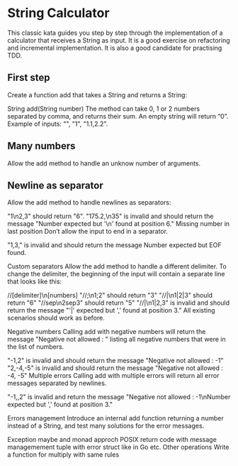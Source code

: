 # String Calculator
This classic kata guides you step by step through the implementation of a calculator that receives a String as input. It is a good exercise on refactoring and incremental implementation. It is also a good candidate for practising TDD.

## First step
Create a function add that takes a String and returns a String:

String add(String number)
The method can take 0, 1 or 2 numbers separated by comma, and returns their sum.
An empty string will return “0”.
Example of inputs: "", "1", "1.1,2.2".

## Many numbers
Allow the add method to handle an unknow number of arguments.

## Newline as separator
Allow the add method to handle newlines as separators:

"1\n2,3" should return "6".
"175.2,\n35" is invalid and should return the message "Number expected but '\n' found at position 6."
Missing number in last position
Don’t allow the input to end in a separator.

"1,3," is invalid and should return the message Number expected but EOF found.

Custom separators
Allow the add method to handle a different delimiter. To change the delimiter, the beginning of the input will contain a separate line that looks like this:

//[delimiter]\n[numbers]
"//;\n1;2" should return "3"
"//|\n1|2|3" should return "6"
"//sep\n2sep3" should return "5"
"//|\n1|2,3" is invalid and should return the message "'|' expected but ',' found at position 3."
All existing scenarios should work as before.

Negative numbers
Calling add with negative numbers will return the message "Negative not allowed : " listing all negative numbers that were in the list of numbers.

"-1,2" is invalid and should return the message "Negative not allowed : -1"
"2,-4,-5" is invalid and should return the message "Negative not allowed : -4, -5"
Multiple errors
Calling add with multiple errors will return all error messages separated by newlines.

"-1,,2" is invalid and return the message "Negative not allowed : -1\nNumber expected but ',' found at position 3."

Errors management
Introduce an internal add function returning a number instead of a String, and test many solutions for the error messages.

Exception
maybe and monad approch
POSIX return code with message managemement
tuple with error struct like in Go
etc.
Other operations
Write a function for multiply with same rules